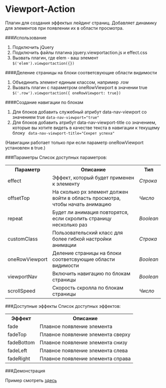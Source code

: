Viewport-Action
===============
Плагин для создания эффектых лейдинг страниц.
Добавляет динамику для элементов при появлении их в области просмотра.

###Использование
1. Подключить jQuery
2. Подключить файлы плагина jquery.viewportaction.js и effect.css
3. Вызвать плагин, где elem - ваш элемент
`$('elem').viewportaction({})`

####Деление страницы на блоки соответсвующие области видимости
1. Объединить элемент единым классом, например .row
2. Вызвать плагин с параметром oneRowViewport в значении true
`$('.row').viewportaction({ oneRowViewport: true})`

####Создание навигации по блокам
1. Для блоков добавить служебный атрибут data-nav-viewport со значением true
`data-nav-viewport="true"` 
2. Для блоков добавить атрибут data-nav-viewport-title со значением, которые вы хотите видеть в качестве текста в навигации к текущему блоку
` data-nav-viewport-title="Секрет успеха"` 

(Навигации работает только при если параметр oneRowViewport установлен в true.)

###Параметры
Список доступных параметров:
<table>
    <tr>
      <th>Параметр</td>
      <th>Описание</th>
      <th>Тип</th>
    </tr>
    <tr>
      <td>effect</td>
      <td>Эффект, который будет применен к элементу</td>
      <td><i>Строка</i></td>
    </tr>
    <tr>
      <td>offsetTop</td>
      <td>На сколько px элемент должен войти в область просмотра, чтобы начать анимацию</td>
      <td><i>Число</i></td>
    </tr>
    <tr>
      <td>repeat</td>
      <td>Будет ли анимация повторятся, если скролить страницу несколько раз</td>
      <td><i>Boolean</i></td>
    </tr>
    <tr>
      <td>customClass</td>
      <td>Пользовательский класс для более гибкой настройки анимации</td>
      <td><i>Строка</i></td>
    </tr>
    <tr>
      <td>oneRowViewport</td>
      <td>Деление страницы на блоки соответсвующие области видимости</td>
      <td><i>Boolean</i></td>
    </tr>
    <tr>
      <td>viewportNav</td>
      <td>Включить навигацию по блокам страницы</td>
      <td><i>Boolean</i></td>
    </tr>
    <tr>
      <td>scrollSpeed</td>
      <td>Скорость скролла по блокам страницы</td>
      <td><i>Число</i></td>
    </tr>
</table>

###Доступные эффекты
Список доступных эффектов:
<table>
    <tr>
      <th>Эффект</td>
      <th>Описание</th>
    </tr>
    <tr>
      <td>fade</td>
      <td>Плавное появление элемента</td>
    </tr>
    <tr>
      <td>fadeTop</td>
      <td>Плавное появление элемента сверху</td>
    </tr>
    <tr>
      <td>fadeBottom</td>
      <td>Плавное появление элемента снизу</td>
    </tr>
    <tr>
      <td>fadeLeft</td>
      <td>Плавное появление элемента слева</td>
    </tr>
    <tr>
      <td>fadeRight</td>
      <td>Плавное появление элемента справа</td>
    </tr>
</table>

###Демонстрация

Пример смотреть <a href="http://m-ulyanov.github.io/viewport-аction/">здесь</a>

